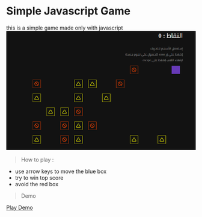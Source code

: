 # Simple Javascript Game
 this is a simple game made only with javascript 
<img src="demo.png" />
> How to play :

- use arrow keys to move the blue box 
- try to win top score 
- avoid the red box 

> Demo 


[Play Demo](https://mboussaid.github.io/SimpleJavascriptGame/)
